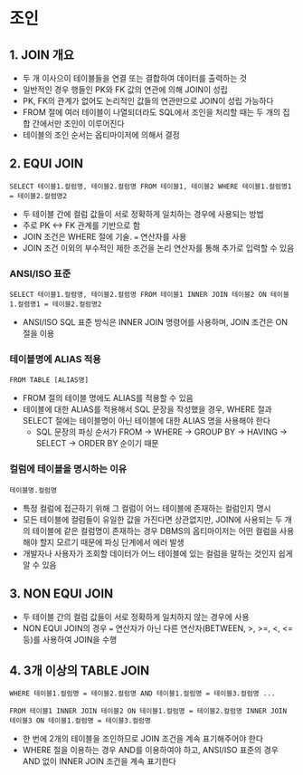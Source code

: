 조인
========

## 1. JOIN 개요

- 두 개 이사으이 테이블들을 연결 또는 결합하여 데이터를 출력하는 것
- 일반적인 경우 행들인 PK와 FK 값의 연관에 의해 JOIN이 성립
- PK, FK의 관계가 없어도 논리적인 값들의 연관만으로 JOIN이 성립 가능하다
- FROM 절에 여러 테이블이 나열되더라도 SQL에서 조인을 처리할 때는 두 개의 집합 간에서만 조인이 이루어진다
- 테이블의 조인 순서는 옵티마이저에 의해서 결정

## 2. EQUI JOIN

`SELECT 테이블1.컬럼명, 테이블2.컬럼명 FROM 테이블1, 테이블2 WHERE 테이블1.컬럼명1 = 테이블2.컬렴명2`

- 두 테이블 간에 컬럼 값들이 서로 정확하게 일치하는 경우에 사용되는 방법
- 주로 PK <-> FK 관계를 기반으로 함
- JOIN 조건은 WHERE 절에 기술. `=` 연산자를 사용
- JOIN 조건 이외의 부수적인 제한 조건을 논리 연산자를 통해 추가로 입력할 수 있음

### ANSI/ISO 표준

`SELECT 테이블1.컬렴명, 테이블2.컬럼명 FROM 테이블1 INNER JOIN 테이블2 ON 테이블1.컬렴명1 = 테이블2.컬럼명2`

- ANSI/ISO SQL 표준 방식은 INNER JOIN 명령어를 사용하며, JOIN 조건은 ON 절을 이용

### 테이블명에 ALIAS 적용

`FROM TABLE [ALIAS명]`

- FROM 절의 테이블 명에도 ALIAS를 적용할 수 있음
- 테이블에 대한 ALIAS를 적용해서 SQL 문장을 작성했을 경우, WHERE 절과 SELECT 절에는 테이블명이 아닌 테이블에 대한 ALIAS 명을 사용해야 한다
  - SQL 문장의 파싱 순서가 FROM -> WHERE -> GROUP BY -> HAVING -> SELECT -> ORDER BY 순이기 때문


### 컬럼에 테이블을 명시하는 이유

`테이블명.컬럼명`

- 특정 컬럼에 접근하기 위해 그 컬럼이 어느 테이블에 존재하는 컬럼인지 명시
- 모든 테이블에 컬럼들이 유일한 값을 가진다면 상관없지만, JOIN에 사용되는 두 개의 테이블에 같은 컬럼명이 존재하는 경우 DBMS의 옵티마이저는 어떤 컬럼을 사용해야 할지 모르기 때문에 파싱 단계에서 에러 발생
- 개발자나 사용자가 조회할 데이터가 어느 테이블에 있는 컬럼을 말하는 것인지 쉽게 알 수 있음


## 3. NON EQUI JOIN

- 두 테이블 간의 컬럼 값들이 서로 정확하게 일치하지 않는 경우에 사용
- NON EQUI JOIN의 경우 `=` 연산자가 아닌 다른 연산자(BETWEEN, >, >=, <, <= 등)를 사용하여 JOIN을 수행


## 4. 3개 이상의 TABLE JOIN

`WHERE 테이블1.컬럼명 = 테이블2.컬럼명 AND 테이블1.컬럼명 = 테이블3.컬럼명 ...`

`FROM 테이블1 INNER JOIN 테이블2 ON 테이블1.컬럼명 = 테이블2.컬럼명 INNER JOIN 테이블3 ON 테이블1.컬럼명 = 테이블3.컬럼명`

- 한 번에 2개의 테이블을 조인하므로 JOIN 조건을 계속 표기해주어야 한다
- WHERE 절을 이용하는 경우 AND를 이용하여야 하고, ANSI/ISO 표준의 경우 AND 없이 INNER JOIN 조건을 계속 표기한다
